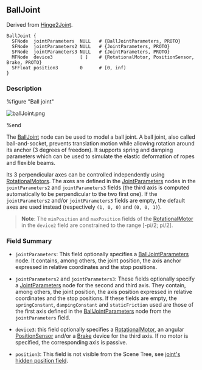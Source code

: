 ## BallJoint

Derived from [Hinge2Joint](hinge2joint.md).

```
BallJoint {
  SFNode  jointParameters  NULL   # {BallJointParameters, PROTO}
  SFNode  jointParameters2 NULL   # {JointParameters, PROTO}
  SFNode  jointParameters3 NULL   # {JointParameters, PROTO}
  MFNode  device3          [ ]    # {RotationalMotor, PositionSensor, Brake, PROTO}
  SFFloat position3        0      # [0, inf)
}
```

### Description

%figure "Ball joint"

![ballJoint.png](images/ballJoint.png)

%end

The [BallJoint](#balljoint) node can be used to model a ball joint.
A ball joint, also called ball-and-socket, prevents translation motion while allowing rotation around its anchor (3 degrees of freedom).
It supports spring and damping parameters which can be used to simulate the elastic deformation of ropes and flexible beams.

Its 3 perpendicular axes can be controlled independently using [RotationalMotors](rotationalmotor.md).
The axes are defined in the [JointParameters](jointparameters.md) nodes in the `jointParameters2` and `jointParameters3` fields (the third axis is computed automatically to be perpendicular to the two first one).
If the `jointParameters2` and/or `jointParameters3` fields are empty, the default axes are used instead (respectively `(1, 0, 0)` and `(0, 0, 1)`).

> **Note**: The `minPosition` and `maxPosition` fields of the [RotationalMotor](rotationalmotor.md) in the `device2` field are constrained to the range [-pi/2; pi/2].

### Field Summary

- `jointParameters`: This field optionally specifies a [BallJointParameters](balljointparameters.md) node.
It contains, among others, the joint position, the axis anchor expressed in relative coordinates and the stop positions.

- `jointParameters2` and `jointParameters3`: These fields optionally specify a [JointParameters](jointparameters.md) node for the second and third axis.
They contain, among others, the joint position, the axis position expressed in relative coordinates and the stop positions.
If these fields are empty, the `springConstant`, `dampingConstant` and `staticFriction` used are those of the first axis defined in the [BallJointParameters](balljointparameters.md) node from the `jointParameters` field.

- `device3`: this field optionally specifies a [RotationalMotor](rotationalmotor.md), an angular [PositionSensor](positionsensor.md) and/or a [Brake](brake.md) device for the third axis.
If no motor is specified, the corresponding axis is passive.

- `position3`: This field is not visible from the Scene Tree, see [joint's hidden position field](joint.md#joints-hidden-position-fields).
